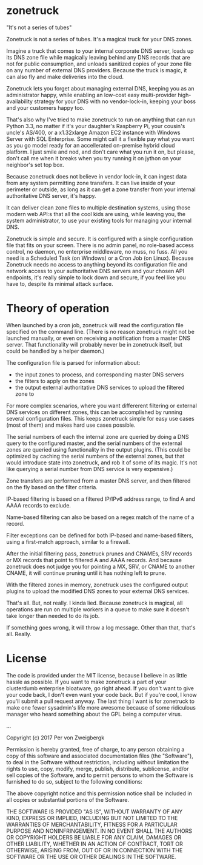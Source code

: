 # zonetruck
"It's not a series of tubes"

Zonetruck is not a series of tubes. It's a magical truck for your DNS zones.

Imagine a truck that comes to your internal corporate DNS server, loads up its DNS zone file while magically leaving behind any DNS records that are not for public consumption, and unloads sanitized copies of your zone file on any number of external DNS providers. Because the truck is magic, it can also fly and make deliveries into the cloud.

Zonetruck lets you forget about managing external DNS, keeping you as an administrator happy, while enabling an low-cost easy multi-provider high-availability strategy for your DNS with no vendor-lock-in, keeping your boss and your customers happy too.

That's also why I've tried to make zonetruck to run on anything that can run Python 3.3, no matter if it's your daughter's Raspberry Pi, your cousin's uncle's AS/400, or a x1.32xlarge Amazon EC2 instance with Windows Server with SQL Enterprise. Some might call it a flexible pay what you want as you go model ready for an accellerated on-premise hybrid cloud platform. I just smile and nod, and don't care what you run it on, but please, don't call me when it breaks when you try running it on jython on your neighbor's set top box.

Because zonetruck does not believe in vendor lock-in, it can ingest data from any system permitting zone transfers. It can live inside of your perimeter or outside, as long as it can get a zone transfer from your internal authoritative DNS server, it's happy.

It can deliver clean zone files to multiple destination systems, using those modern web API:s that all the cool kids are using, while leaving you, the system administrator, to use your existing tools for managing your internal DNS.

Zonetruck is simple and secure. It is configured with a single configuration file that fits on your screen. There is no admin panel, no role-based access control, no daemon, no enterprise middleware, no muss, no fuss. All you need is a Scheduled Task (on Windows) or a Cron Job (on Linux). Because Zonetruck needs no access to anything beyond its configuration file and network access to your authoritative DNS servers and your chosen API endpoints, it's really simple to lock down and secure, if you feel like you have to, despite its minimal attack surface.

# Theory of operation


When launched by a cron job, zonetruck will read the configuration file specified on the command line. (There is no reason zonetruck might not be launched manually, or even on receiving a notification from a master DNS server. That functionality will probably never be in zonetruck itself, but could be handled by a helper daemon.)

The configuration file is parsed for information about:

- the input zones to process, and corresponding master DNS servers
- the filters to apply on the zones
- the output external authoritative DNS services to upload the filtered zone to

For more complex scenarios, where you want differerent filtering or external DNS services on different zones, this can be accomplished by running several configuration files. This keeps zonetruck simple for easy use cases (most of them) and makes hard use cases possible.

The serial numbers of each the internal zone are queried by doing a DNS query to the configured master, and the serial numbers of the external zones are queried using functionality in the output plugins. (This could be optimized by caching the serial numbers of the external zones, but that would introduce state into zonetruck, and rob it of some of its magic. It's not like querying a serial number from DNS service is very expensive.)

Zone transfers are performed from a master DNS server, and then filtered on the fly based on the filter criteria.

IP-based filtering is based on a filtered IP/IPv6 address range, to find A and AAAA records to exclude.

Name-based filtering can also be based on a regex match of the name of a record.

Filter exceptions can be defined for both IP-based and name-based filters, using a first-match approach, similar to a firewall.

After the initial filtering pass, zonetruck prunes and CNAMEs, SRV records or MX records that point to filtered A and AAAA records. And because zonetruck does not judge you for pointing a MX, SRV, or CNAME to another CNAME, it will continue pruning until it has nothing left to prune.

With the filtered zones in memory, zonetruck uses the configured output plugins to upload the modified DNS zones to your external DNS services.

That's all. But, not really. I kinda lied. Because zonetruck is magical, all operations are run on multiple workers in a queue to make sure it doesn't take longer than needed to do its job.

If something goes wrong, it will throw a log message. Other than that, that's all. Really.

# License

The code is provided under the MIT license, because I believe in as little hassle as possible. If you want to make zonetruck a part of your clusterdumb enterprise bloatware, go right ahead. If you don't want to give your code back, I don't even want your code back. But if you're cool, I know you'll submit a pull request anyway. The last thing I want is for zonetruck to make one fewer sysadmin's life more awesome because of some ridiculous manager who heard something about the GPL being a computer virus.

...

Copyright (c) 2017 Per von Zweigbergk

Permission is hereby granted, free of charge, to any person obtaining a copy
of this software and associated documentation files (the "Software"), to deal
in the Software without restriction, including without limitation the rights
to use, copy, modify, merge, publish, distribute, sublicense, and/or sell
copies of the Software, and to permit persons to whom the Software is
furnished to do so, subject to the following conditions:

The above copyright notice and this permission notice shall be included in all
copies or substantial portions of the Software.

THE SOFTWARE IS PROVIDED "AS IS", WITHOUT WARRANTY OF ANY KIND, EXPRESS OR
IMPLIED, INCLUDING BUT NOT LIMITED TO THE WARRANTIES OF MERCHANTABILITY,
FITNESS FOR A PARTICULAR PURPOSE AND NONINFRINGEMENT. IN NO EVENT SHALL THE
AUTHORS OR COPYRIGHT HOLDERS BE LIABLE FOR ANY CLAIM, DAMAGES OR OTHER
LIABILITY, WHETHER IN AN ACTION OF CONTRACT, TORT OR OTHERWISE, ARISING FROM,
OUT OF OR IN CONNECTION WITH THE SOFTWARE OR THE USE OR OTHER DEALINGS IN THE
SOFTWARE.
